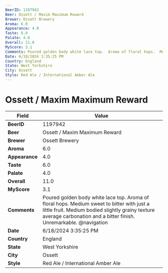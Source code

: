 ```yaml
---
BeerID: 1197942
Beer: Ossett / Maxim Maximum Reward
Brewer: Ossett Brewery
Aroma: 6.0
Appearance: 4.0
Taste: 6.0
Palate: 4.0
Overall: 11.0
MyScore: 3.1
Comments: Poured golden body white lace top.  Aroma of floral hops.  Medium sweet to bitter with just a little fruit.  Medium bodied slightly grainy texture average carbonation and a bitter finish.  Unremarkable.  @navigation
Date: 6/18/2024 3:35:25 PM
Country: England
State: West Yorkshire
City: Ossett
Style: Red Ale / International Amber Ale
---
```


# Ossett / Maxim Maximum Reward

| Field         | Value |
|---------------|-------|
| **BeerID** | 1197942 |
| **Beer** | Ossett / Maxim Maximum Reward |
| **Brewer** | Ossett Brewery |
| **Aroma** | 6.0 |
| **Appearance** | 4.0 |
| **Taste** | 6.0 |
| **Palate** | 4.0 |
| **Overall** | 11.0 |
| **MyScore** | 3.1 |
| **Comments** | Poured golden body white lace top.  Aroma of floral hops.  Medium sweet to bitter with just a little fruit.  Medium bodied slightly grainy texture average carbonation and a bitter finish.  Unremarkable.  @navigation  |
| **Date** | 6/18/2024 3:35:25 PM |
| **Country** | England |
| **State** | West Yorkshire |
| **City** | Ossett |
| **Style** | Red Ale / International Amber Ale |
